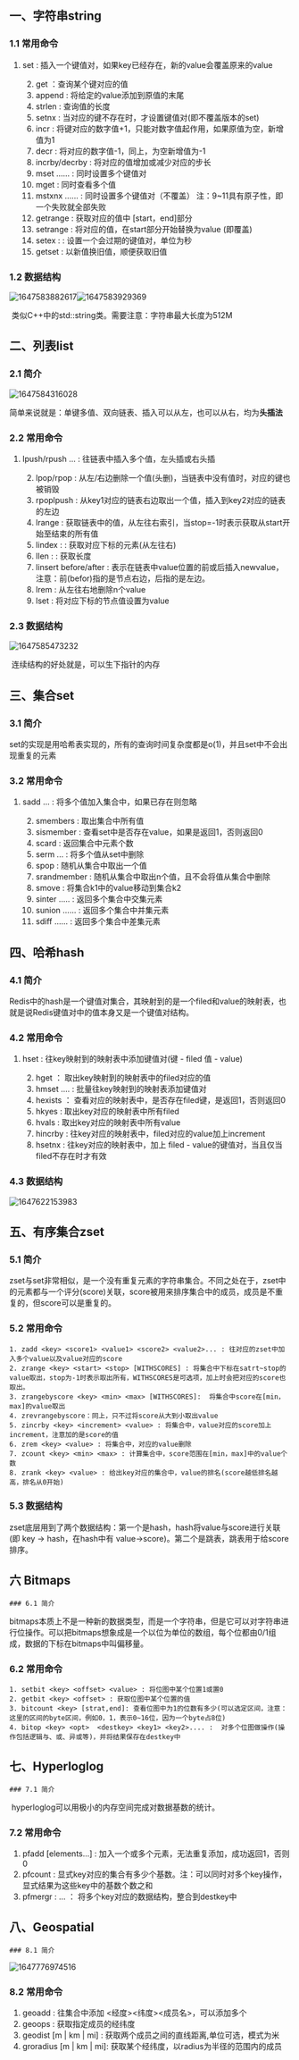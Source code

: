## 一、字符串string

### 1.1 常用命令

1. set   <key> <value> : 插入一个键值对，如果key已经存在，新的value会覆盖原来的value

 	2. get <key> ：查询某个键对应的值
 	3. append <key> <value> : 将给定的value添加到原值的末尾
 	4. strlen <key> : 查询值的长度
 	5. setnx <key> <value> : 当对应的键不存在时，才设置键值对(即不覆盖版本的set)
 	6. incr <key> : 将键对应的数字值+1，只能对数字值起作用，如果原值为空，新增值为1
 	7. decr <key> : 将对应的数字值-1，同上，为空新增值为-1
 	8. incrby/decrby <key> <step> :  将对应的值增加或减少对应的步长
 	9. mset <key1> <value1> <key2> <value2>......   : 同时设置多个键值对
 	10. mget  <key1> <key2> <key3> : 同时查看多个值
 	11. mstxnx  <key1> <value1> <key2> <value2>......   : 同时设置多个键值对（不覆盖）
      注：9~11具有原子性，即一个失败就全部失败
 	12. getrange <key> <start> <end> : 获取对应的值中 [start，end]部分
 	13. setrange  <key> <start>  <value> : 将对应的值，在start部分开始替换为value (即覆盖)
 	14. setex : <key> <second> <value> : 设置一个会过期的键值对，单位为秒
 	15. getset <key> <value> : 以新值换旧值，顺便获取旧值

### 1.2 数据结构

![1647583882617](../noteImage/1647583882617.png)![1647583929369](../noteImage/1647583929369.png)

​	类似C++中的std::string类。需要注意：字符串最大长度为512M

## 二、列表list

### 2.1 简介

![1647584316028](../noteImage/1647584316028.png)

​	简单来说就是：单键多值、双向链表、插入可以从左，也可以从右，均为**头插法**

### 2.2 常用命令

1. lpush/rpush  <key>  <value1> <value2>... : 往链表中插入多个值，左头插或右头插

 	2. lpop/rpop  <key> : 从左/右边删除一个值(头删)，当链表中没有值时，对应的键也被销毁
 	3. rpoplpush <key1> <key2> : 从key1对应的链表右边取出一个值，插入到key2对应的链表的左边
 	4. lrange <key> <start> <stop> : 获取链表中的值，从左往右索引，当stop=-1时表示获取从start开始至结束的所有值
 	5.  lindex :  <key> <index> : 获取对应下标的元素(从左往右)
 	6. llen :  <key> : 获取长度
 	7. linsert <key> before/after <value> <newvalue> : 表示在链表中value位置的前或后插入newvalue，注意：前(befor)指的是节点右边，后指的是左边。
 	8. lrem  <key> <n> <value> : 从左往右地删除n个value
 	9. lset  <key> <index> <value> : 将对应下标的节点值设置为value

### 2.3 数据结构

![1647585473232](../noteImage/1647585473232.png)

​	连续结构的好处就是，可以生下指针的内存

## 三、集合set

### 3.1 简介

​	set的实现是用哈希表实现的，所有的查询时间复杂度都是o(1)，并且set中不会出现重复的元素

### 3.2 常用命令

1. sadd  <key> <value1> <value2>... :  将多个值加入集合中，如果已存在则忽略

 	2. smembers <key> : 取出集合中所有值
 	3. sismember  <key> <value1>:  查看set中是否存在value，如果是返回1，否则返回0
 	4. scard  <key> : 返回集合中元素个数
 	5. serm <key> <value1> <value2>... : 将多个值从set中删除
 	6. spop <key> : 随机从集合中取出一个值
 	7. srandmember <key> <n> : 随机从集合中取出n个值，且不会将值从集合中删除
 	8. smove <key1> <key2> <value>: 将集合k1中的value移动到集合k2
 	9. sinter <key1> <key2>..... : 返回多个集合中交集元素
 	10. sunion <key1> <key2>...... : 返回多个集合中并集元素
 	11. sdiff  <key1> <key2>...... : 返回多个集合中差集元素

## 四、哈希hash

### 4.1 简介

​	Redis中的hash是一个键值对集合，其映射到的是一个filed和value的映射表，也就是说Redis键值对中的值本身又是一个键值对结构。

### 4.2 常用命令

1. hset <key> <filed> <value>   :  往key映射到的映射表中添加键值对(键 - filed  值 - value)

 	2. hget  <key> <filed> ： 取出key映射到的映射表中的filed对应的值
 	3. hmset   <key> <filed> <value>  <filed> <value> .... :  批量往key映射到的映射表添加键值对
 	4. hexists <key> <filed> ： 查看对应的映射表中，是否存在filed键，是返回1，否则返回0
 	5. hkyes <key> : 取出key对应的映射表中所有filed
 	6. hvals <key> :  取出key对应的映射表中所有value
 	7. hincrby <key> <filed> <increment> : 往key对应的映射表中，filed对应的value加上increment
 	8. hsetnx <key> <filed> <value> : 往key对应的映射表中，加上 filed - value的键值对，当且仅当filed不存在时才有效

### 4.3 数据结构

![1647622153983](../noteImage/1647622153983.png)

## 五、有序集合zset

### 5.1 简介

​		zset与set非常相似，是一个没有重复元素的字符串集合。不同之处在于，zset中的元素都与一个评分(score)关联，score被用来排序集合中的成员，成员是不重复的，但score可以是重复的。

### 5.2 常用命令

 	1. zadd <key> <score1> <value1> <score2> <value2>... : 往对应的zset中加入多个value以及value对应的score
 	2. zrange <key> <start> <stop> [WITHSCORES] : 将集合中下标在satrt~stop的value取出，stop为-1时表示取出所有，WITHSCORES是可选项，加上时会把对应的score也取出。
 	3. zrangebyscore <key> <min> <max> [WITHSCORES]:  将集合中score在[min，max]的value取出
 	4. zrevrangebyscore：同上，只不过将score从大到小取出value
 	5. zincrby <key> <increment> <value> : 将集合中，value对应的score加上increment，注意加的是score的值
 	6. zrem <key> <value> : 将集合中，对应的value删除
 	7. zcount <key> <min> <max> : 计算集合中，score范围在[min，max]中的value个数
 	8. zrank <key> <value> : 给出key对应的集合中，value的排名(score越低排名越高，排名从0开始)

### 5.3 数据结构

​	zset底层用到了两个数据结构：第一个是hash，hash将value与score进行关联(即 key -> hash，在hash中有                      value->score)。第二个是跳表，跳表用于给score排序。

## 六 Bitmaps

	### 6.1 简介

​	bitmaps本质上不是一种新的数据类型，而是一个字符串，但是它可以对字符串进行位操作。可以把bitmaps想象成是一个以位为单位的数组，每个位都由0/1组成，数据的下标在bitmaps中叫偏移量。

### 6.2 常用命令

 	1. setbit <key> <offset> <value> : 将位图中某个位置1或置0
 	2. getbit <key> <offset> : 获取位图中某个位置的值
 	3. bitcount <key> [strat,end]: 查看位图中为1的位数有多少(可以选定区间，注意：这里的区间的byte区间，例如0，1，表示0~16位，因为一个byte占8位)
 	4. bitop <key> <opt>  <destkey> <key1> <key2>.... :  对多个位图做操作(操作包括逻辑与、或、异或等)，并将结果保存在destkey中

## 七、Hyperloglog

	### 7.1 简介

​	hyperloglog可以用极小的内存空间完成对数据基数的统计。

### 7.2 常用命令

1.  pfadd  <key>  <elements> [elements...]  : 加入一个或多个元素，无法重复添加，成功返回1，否则0
2.  pfcount  <key>  : 显式key对应的集合有多少个基数。注：可以同时对多个key操作，显式结果为这些key中的基数个数之和
3.  pfmergr :   <destkey> <key1> <key2> ...  ： 将多个key对应的数据结构，整合到destkey中

## 八、Geospatial

	### 8.1 简介

![1647776974516](../noteImage/1647776974516.png)

### 8.2 常用命令

1.  geoadd <key>  <longitude> <latitude> <member> : 往集合中添加 <经度><纬度><成员名>，可以添加多个
2.  geoops <key> <member> : 获取指定成员的经纬度
3.  geodist <key> <member1> <member2>  [m | km | mi] : 获取两个成员之间的直线距离,单位可选，模式为米
4.  groradius <key>  <longitude> <latitude>  <radius>   [m | km | mi]: 获取某个经纬度，以radius为半径的范围内的成员



​	